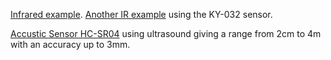 
[Infrared example](https://www.youtube.com/watch?v=iAWslxNC7e4).
[Another IR example](https://www.youtube.com/watch?v=gRtdcxOXojo) using the KY-032 sensor.

[Accustic Sensor HC-SR04](https://www.youtube.com/watch?v=ZejQOX69K5M) using ultrasound giving a range from 2cm to 4m with an accuracy up to 3mm.

